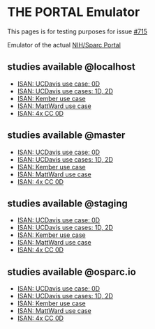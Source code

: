 <!-- Generated by create_portal_markdown.py on 2019-05-09 16:24:03.994535 -->
# THE PORTAL Emulator

This pages is for testing purposes for issue [#715](https://github.com/ITISFoundation/osparc-simcore/issues/715)

Emulator of the actual [NIH/Sparc Portal](https://data.sparc.science)

## studies available @localhost

- [ISAN: UCDavis use case: 0D](http://127.0.0.1:9081/study/template-uuid-1234-a1a7-f7d4f3a8f26b)
- [ISAN: UCDavis use cases: 1D, 2D](http://127.0.0.1:9081/study/template-uuid-41e9-a1a7-f7d4f3a8f26b)
- [ISAN: Kember use case](http://127.0.0.1:9081/study/template-uuid-4a0d-b88d-e80bfa272ebd)
- [ISAN: MattWard use case](http://127.0.0.1:9081/study/template-uuid-420d-b88d-e80bfa272ebd)
- [ISAN: 4x CC 0D](http://127.0.0.1:9081/study/template-uuid-40e1-bb95-c68f6358bfe2)

## studies available @master

- [ISAN: UCDavis use case: 0D](http://osparc01.itis.ethz.ch:9081/study/template-uuid-1234-a1a7-f7d4f3a8f26b)
- [ISAN: UCDavis use cases: 1D, 2D](http://osparc01.itis.ethz.ch:9081/study/template-uuid-41e9-a1a7-f7d4f3a8f26b)
- [ISAN: Kember use case](http://osparc01.itis.ethz.ch:9081/study/template-uuid-4a0d-b88d-e80bfa272ebd)
- [ISAN: MattWard use case](http://osparc01.itis.ethz.ch:9081/study/template-uuid-420d-b88d-e80bfa272ebd)
- [ISAN: 4x CC 0D](http://osparc01.itis.ethz.ch:9081/study/template-uuid-40e1-bb95-c68f6358bfe2)

## studies available @staging

- [ISAN: UCDavis use case: 0D](https://staging.io:9081/study/template-uuid-1234-a1a7-f7d4f3a8f26b)
- [ISAN: UCDavis use cases: 1D, 2D](https://staging.io:9081/study/template-uuid-41e9-a1a7-f7d4f3a8f26b)
- [ISAN: Kember use case](https://staging.io:9081/study/template-uuid-4a0d-b88d-e80bfa272ebd)
- [ISAN: MattWard use case](https://staging.io:9081/study/template-uuid-420d-b88d-e80bfa272ebd)
- [ISAN: 4x CC 0D](https://staging.io:9081/study/template-uuid-40e1-bb95-c68f6358bfe2)

## studies available @osparc.io

- [ISAN: UCDavis use case: 0D](https://osparc.io/study/template-uuid-1234-a1a7-f7d4f3a8f26b)
- [ISAN: UCDavis use cases: 1D, 2D](https://osparc.io/study/template-uuid-41e9-a1a7-f7d4f3a8f26b)
- [ISAN: Kember use case](https://osparc.io/study/template-uuid-4a0d-b88d-e80bfa272ebd)
- [ISAN: MattWard use case](https://osparc.io/study/template-uuid-420d-b88d-e80bfa272ebd)
- [ISAN: 4x CC 0D](https://osparc.io/study/template-uuid-40e1-bb95-c68f6358bfe2)

